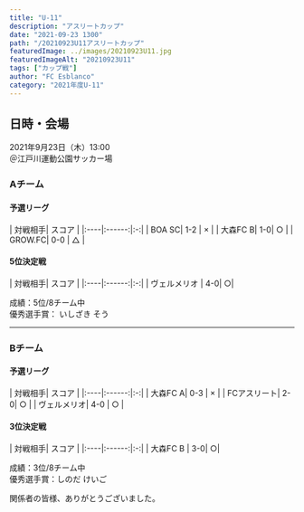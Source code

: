 ```yaml
---
title: "U-11"
description: "アスリートカップ"
date: "2021-09-23 1300"
path: "/20210923U11アスリートカップ"
featuredImage: ../images/20210923U11.jpg
featuredImageAlt: "20210923U11"
tags: ["カップ戦"]
author: "FC Esblanco"
category: "2021年度U-11"
---
```


## 日時・会場

2021年9月23日（木）13:00  
＠江戸川運動公園サッカー場

### Aチーム

#### 予選リーグ

| 対戦相手| スコア |
|:----|:------:|:-:|
| BOA SC| 1-2 | × |
| 大森FC B| 1-0| ○ |
| GROW.FC| 0-0 | △ |

#### 5位決定戦

| 対戦相手| スコア |
|:----|:------:|:-:|
| ヴェルメリオ | 4-0| ○|

成績：5位/8チーム中  
優秀選手賞： いしざき  そう

-----

### Bチーム

#### 予選リーグ

| 対戦相手| スコア |
|:----|:------:|:-:|
| 大森FC A| 0-3 | × |
| FCアスリート| 2-0| ○ |
| ヴェルメリオ| 4-0 | ○ |

#### 3位決定戦

| 対戦相手| スコア |
|:----|:------:|:-:|
| 大森FC B | 3-0| ○|

成績：3位/8チーム中  
優秀選手賞：しのだ  けいご

<script src="https://adm.shinobi.jp/s/f9835040bccb6582c56df68b8f5ecca7"></script>

関係者の皆様、ありがとうございました。
